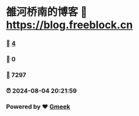 # 雒河桥南的博客 :link: https://blog.freeblock.cn 
### :page_facing_up: [4](https://blog.freeblock.cn/tag.html) 
### :speech_balloon: 0 
### :hibiscus: 7297 
### :alarm_clock: 2024-08-04 20:21:59 
### Powered by :heart: [Gmeek](https://github.com/Meekdai/Gmeek)
